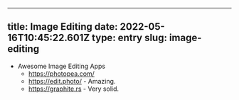 
---
title: Image Editing 
date: 2022-05-16T10:45:22.601Z
type: entry
slug: image-editing
---
* Awesome Image Editing Apps
  * https://photopea.com/
  * https://edit.photo/ - Amazing.
  * https://graphite.rs - Very solid.

